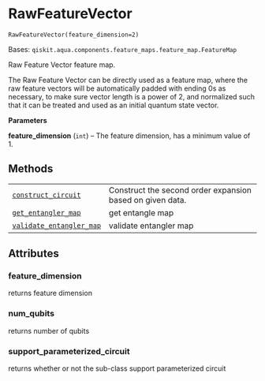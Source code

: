 # RawFeatureVector

<span id="undefined" />

`RawFeatureVector(feature_dimension=2)`

Bases: `qiskit.aqua.components.feature_maps.feature_map.FeatureMap`

Raw Feature Vector feature map.

The Raw Feature Vector can be directly used as a feature map, where the raw feature vectors will be automatically padded with ending 0s as necessary, to make sure vector length is a power of 2, and normalized such that it can be treated and used as an initial quantum state vector.

**Parameters**

**feature\_dimension** (`int`) – The feature dimension, has a minimum value of 1.

## Methods

|                                                                                                                                                                                                                                                                   |                                                           |
| ----------------------------------------------------------------------------------------------------------------------------------------------------------------------------------------------------------------------------------------------------------------- | --------------------------------------------------------- |
| [`construct_circuit`](qiskit.aqua.components.feature_maps.RawFeatureVector.construct_circuit#qiskit.aqua.components.feature_maps.RawFeatureVector.construct_circuit "qiskit.aqua.components.feature_maps.RawFeatureVector.construct_circuit")                     | Construct the second order expansion based on given data. |
| [`get_entangler_map`](qiskit.aqua.components.feature_maps.RawFeatureVector.get_entangler_map#qiskit.aqua.components.feature_maps.RawFeatureVector.get_entangler_map "qiskit.aqua.components.feature_maps.RawFeatureVector.get_entangler_map")                     | get entangle map                                          |
| [`validate_entangler_map`](qiskit.aqua.components.feature_maps.RawFeatureVector.validate_entangler_map#qiskit.aqua.components.feature_maps.RawFeatureVector.validate_entangler_map "qiskit.aqua.components.feature_maps.RawFeatureVector.validate_entangler_map") | validate entangler map                                    |

## Attributes

<span id="undefined" />

### feature\_dimension

returns feature dimension

<span id="undefined" />

### num\_qubits

returns number of qubits

<span id="undefined" />

### support\_parameterized\_circuit

returns whether or not the sub-class support parameterized circuit
